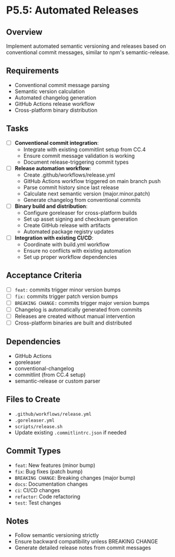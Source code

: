 # P5.5: Automated Releases

## Overview
Implement automated semantic versioning and releases based on conventional commit messages, similar to npm's semantic-release.

## Requirements
- Conventional commit message parsing
- Semantic version calculation
- Automated changelog generation
- GitHub Actions release workflow
- Cross-platform binary distribution

## Tasks
- [ ] **Conventional commit integration**:
  - Integrate with existing commitlint setup from CC.4
  - Ensure commit message validation is working
  - Document release-triggering commit types
- [ ] **Release automation workflow**:
  - Create .github/workflows/release.yml
  - GitHub Actions workflow triggered on main branch push
  - Parse commit history since last release
  - Calculate next semantic version (major.minor.patch)
  - Generate changelog from conventional commits
- [ ] **Binary build and distribution**:
  - Configure goreleaser for cross-platform builds
  - Set up asset signing and checksum generation
  - Create GitHub release with artifacts
  - Automated package registry updates
- [ ] **Integration with existing CI/CD**:
  - Coordinate with build.yml workflow
  - Ensure no conflicts with existing automation
  - Set up proper workflow dependencies

## Acceptance Criteria
- [ ] `feat:` commits trigger minor version bumps
- [ ] `fix:` commits trigger patch version bumps
- [ ] `BREAKING CHANGE:` commits trigger major version bumps
- [ ] Changelog is automatically generated from commits
- [ ] Releases are created without manual intervention
- [ ] Cross-platform binaries are built and distributed

## Dependencies
- GitHub Actions
- goreleaser
- conventional-changelog
- commitlint (from CC.4 setup)
- semantic-release or custom parser

## Files to Create
- `.github/workflows/release.yml`
- `.goreleaser.yml`
- `scripts/release.sh`
- Update existing `.commitlintrc.json` if needed

## Commit Types
- `feat`: New features (minor bump)
- `fix`: Bug fixes (patch bump)
- `BREAKING CHANGE`: Breaking changes (major bump)
- `docs`: Documentation changes
- `ci`: CI/CD changes
- `refactor`: Code refactoring
- `test`: Test changes

## Notes
- Follow semantic versioning strictly
- Ensure backward compatibility unless BREAKING CHANGE
- Generate detailed release notes from commit messages
